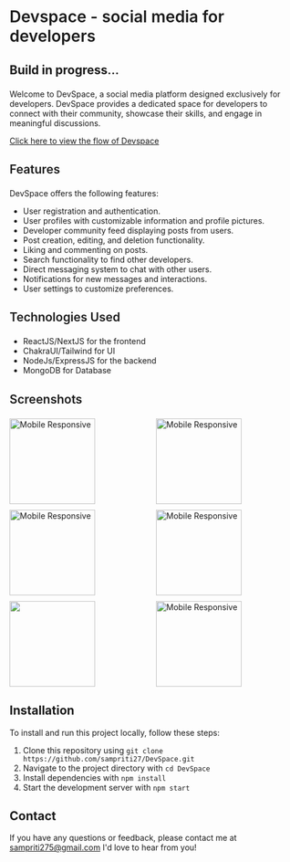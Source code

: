 # <p class="heading" style="font-weight : 600">Devspace - social media for developers</p> 

## <p style="font-weight : 600">**Build in progress**... </p> 

Welcome to DevSpace, a social media platform designed exclusively for developers. DevSpace provides a dedicated space for developers to connect with their community, showcase their skills, and engage in meaningful discussions.

[Click here to view the flow of Devspace](https://www.figma.com/file/dAhZFHTSl9n7y9mueCHXjO/Devspace?type=whiteboard&node-id=0%3A1&t=XnLREmKDyCtt8WYB-1)

## <p style="font-weight : 600">Features</p>
DevSpace offers the following features:

- User registration and authentication.
- User profiles with customizable information and profile pictures.
- Developer community feed displaying posts from users.
- Post creation, editing, and deletion functionality.
- Liking and commenting on posts.
- Search functionality to find other developers.
- Direct messaging system to chat with other users.
- Notifications for new messages and interactions.
- User settings to customize preferences.

## <p style="font-weight : 600">Technologies Used</p>
- ReactJS/NextJS for the frontend
- ChakraUI/Tailwind for UI
- NodeJs/ExpressJS for the backend
- MongoDB for Database

## <p style="font-weight : 600">Screenshots</p>

<div style="display: grid; grid-template-columns: repeat(2, 1fr); gap: 10px;">
  <img height="150" src="https://res.cloudinary.com/dewu8pifs/image/upload/v1691527657/Screenshot_85_i5xxfz.png" alt="Mobile Responsive" >
  <img height="150" src="https://res.cloudinary.com/dewu8pifs/image/upload/v1691527657/Screenshot_86_qm4lvi.png" alt="Mobile Responsive" >
  <img height="150" src="https://res.cloudinary.com/dewu8pifs/image/upload/v1691527660/Screenshot_87_ooionn.png" alt="Mobile Responsive" >
  <img height="150" src="https://res.cloudinary.com/dewu8pifs/image/upload/v1691527660/Screenshot_88_f1fcea.png" alt="Mobile Responsive" >
  <img height="150" src="https://res.cloudinary.com/dewu8pifs/image/upload/v1691871674/Screenshot_90_saq3uu.png" >
  <img height="150" src="https://res.cloudinary.com/dewu8pifs/image/upload/v1691871674/Screenshot_91_ga4zoe.png" alt="Mobile Responsive" >
</div>

## Installation

To install and run this project locally, follow these steps:

1. Clone this repository using `git clone https://github.com/sampriti27/DevSpace.git`
2. Navigate to the project directory with `cd DevSpace`
3. Install dependencies with `npm install`
4. Start the development server with `npm start`


## Contact

If you have any questions or feedback, please contact me at sampriti275@gmail.com I'd love to hear from you!